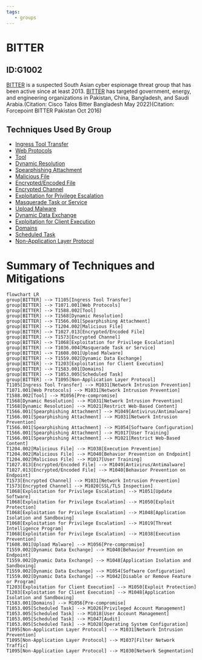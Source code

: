 ```yaml
---
tags:
   - groups
---
```

# BITTER
## ID:G1002
[BITTER](groups/G1002) is a suspected South Asian cyber espionage threat group that has been active since at least 2013. [BITTER](groups/G1002) has targeted government, energy, and engineering organizations in Pakistan, China, Bangladesh, and Saudi Arabia.(Citation: Cisco Talos Bitter Bangladesh May 2022)(Citation: Forcepoint BITTER Pakistan Oct 2016)
## Techniques Used By Group
* [Ingress Tool Transfer](techniques/T1105)
* [Web Protocols](techniques/T1071/001)
* [Tool](techniques/T1588/002)
* [Dynamic Resolution](techniques/T1568)
* [Spearphishing Attachment](techniques/T1566/001)
* [Malicious File](techniques/T1204/002)
* [Encrypted/Encoded File](techniques/T1027/013)
* [Encrypted Channel](techniques/T1573)
* [Exploitation for Privilege Escalation](techniques/T1068)
* [Masquerade Task or Service](techniques/T1036/004)
* [Upload Malware](techniques/T1608/001)
* [Dynamic Data Exchange](techniques/T1559/002)
* [Exploitation for Client Execution](techniques/T1203)
* [Domains](techniques/T1583/001)
* [Scheduled Task](techniques/T1053/005)
* [Non-Application Layer Protocol](techniques/T1095)

# Summary of Techniques and Mitigations
```mermaid
flowchart LR
group[BITTER] --> T1105[Ingress Tool Transfer]
group[BITTER] --> T1071.001[Web Protocols]
group[BITTER] --> T1588.002[Tool]
group[BITTER] --> T1568[Dynamic Resolution]
group[BITTER] --> T1566.001[Spearphishing Attachment]
group[BITTER] --> T1204.002[Malicious File]
group[BITTER] --> T1027.013[Encrypted/Encoded File]
group[BITTER] --> T1573[Encrypted Channel]
group[BITTER] --> T1068[Exploitation for Privilege Escalation]
group[BITTER] --> T1036.004[Masquerade Task or Service]
group[BITTER] --> T1608.001[Upload Malware]
group[BITTER] --> T1559.002[Dynamic Data Exchange]
group[BITTER] --> T1203[Exploitation for Client Execution]
group[BITTER] --> T1583.001[Domains]
group[BITTER] --> T1053.005[Scheduled Task]
group[BITTER] --> T1095[Non-Application Layer Protocol]
T1105[Ingress Tool Transfer] --> M1031[Network Intrusion Prevention]
T1071.001[Web Protocols] --> M1031[Network Intrusion Prevention]
T1588.002[Tool] --> M1056[Pre-compromise]
T1568[Dynamic Resolution] --> M1031[Network Intrusion Prevention]
T1568[Dynamic Resolution] --> M1021[Restrict Web-Based Content]
T1566.001[Spearphishing Attachment] --> M1049[Antivirus/Antimalware]
T1566.001[Spearphishing Attachment] --> M1031[Network Intrusion Prevention]
T1566.001[Spearphishing Attachment] --> M1054[Software Configuration]
T1566.001[Spearphishing Attachment] --> M1017[User Training]
T1566.001[Spearphishing Attachment] --> M1021[Restrict Web-Based Content]
T1204.002[Malicious File] --> M1038[Execution Prevention]
T1204.002[Malicious File] --> M1040[Behavior Prevention on Endpoint]
T1204.002[Malicious File] --> M1017[User Training]
T1027.013[Encrypted/Encoded File] --> M1049[Antivirus/Antimalware]
T1027.013[Encrypted/Encoded File] --> M1040[Behavior Prevention on Endpoint]
T1573[Encrypted Channel] --> M1031[Network Intrusion Prevention]
T1573[Encrypted Channel] --> M1020[SSL/TLS Inspection]
T1068[Exploitation for Privilege Escalation] --> M1051[Update Software]
T1068[Exploitation for Privilege Escalation] --> M1050[Exploit Protection]
T1068[Exploitation for Privilege Escalation] --> M1048[Application Isolation and Sandboxing]
T1068[Exploitation for Privilege Escalation] --> M1019[Threat Intelligence Program]
T1068[Exploitation for Privilege Escalation] --> M1038[Execution Prevention]
T1608.001[Upload Malware] --> M1056[Pre-compromise]
T1559.002[Dynamic Data Exchange] --> M1040[Behavior Prevention on Endpoint]
T1559.002[Dynamic Data Exchange] --> M1048[Application Isolation and Sandboxing]
T1559.002[Dynamic Data Exchange] --> M1054[Software Configuration]
T1559.002[Dynamic Data Exchange] --> M1042[Disable or Remove Feature or Program]
T1203[Exploitation for Client Execution] --> M1050[Exploit Protection]
T1203[Exploitation for Client Execution] --> M1048[Application Isolation and Sandboxing]
T1583.001[Domains] --> M1056[Pre-compromise]
T1053.005[Scheduled Task] --> M1026[Privileged Account Management]
T1053.005[Scheduled Task] --> M1018[User Account Management]
T1053.005[Scheduled Task] --> M1047[Audit]
T1053.005[Scheduled Task] --> M1028[Operating System Configuration]
T1095[Non-Application Layer Protocol] --> M1031[Network Intrusion Prevention]
T1095[Non-Application Layer Protocol] --> M1037[Filter Network Traffic]
T1095[Non-Application Layer Protocol] --> M1030[Network Segmentation]
```